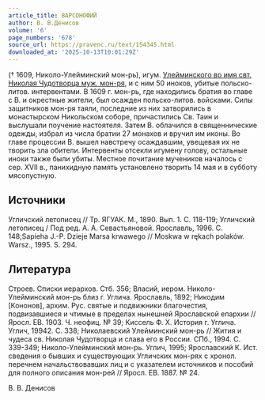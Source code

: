```yaml
---
article_title: ВАРСОНОФИЙ
author: В. В.Денисов
volume: '6'
page_numbers: '678'
source_url: https://pravenc.ru/text/154345.html
downloaded_at: '2025-10-13T10:01:29Z'
---
```


(† 1609, Николо-Улейминский мон-рь), игум. [Улейминского во имя свт. Николая Чудотворца муж. мон-ря](<https://pravenc.ru/text/Улейминского во имя свт  Николая Чудотворца муж  мон-ря.html>), и с ним 50 иноков, убитые польско-литов. интервентами. В 1609 г. мон-рь, где находились братия во главе с В. и окрестные жители, был осажден польско-литов. войсками. Силы защитников мон-ря таяли, последние из них затворились в монастырском Никольском соборе, причастились Св. Таин и выслушали поучение настоятеля. Затем В. облачился в священнические одежды, избрал из числа братии 27 монахов и вручил им иконы. Во главе процессии В. вышел навстречу осаждавшим, увещевая их не творить зла обители. Интервенты отсекли игумену голову, остальные иноки также были убиты. Местное почитание мучеников началось с сер. XVII в., панихидную память установлено творить 14 мая и в субботу мясопустную.

## Источники

Угличский летописец // Тр. ЯГУАК. М., 1890. Вып. 1. С. 118-119; Угличский летописец / Под ред. А. А. Севастьяновой. Ярославль, 1996. С. 148;Sapieha J.-P. Dzieje Marsa krwawego // Moskwa w rękach polaków. Warsz., 1995. S. 294.

## Литература

Строев. Списки иерархов. Стб. 356; Власий, иером. Николо-Улейминский мон-рь близ г. Углича. Ярославль, 1892; Никодим [Кононов], архим. Рус. святые и подвижники благочестия, подвизавшиеся и чтимые в пределах нынешней Ярославской епархии // Яросл. ЕВ. 1903. Ч. неофиц. № 39; Киссель Ф. Х. История г. Углича. Углич, 19942. С. 338; Николаевский Улейминский мон-рь // Жития и чудеса св. Николая Чудотворца и слава его в России. СПб., 1994. С. 339-349; Николо-Улейминский мон-рь. Углич, 1995; Ярославский К. Ист. сведения о бывших и существующих Угличских мон-рях с хронол. перечнем начальствовавших лиц и с указателем источников и пособий для полного описания мон-рей // Яросл. ЕВ. 1887. № 24.

В. В.  Денисов

